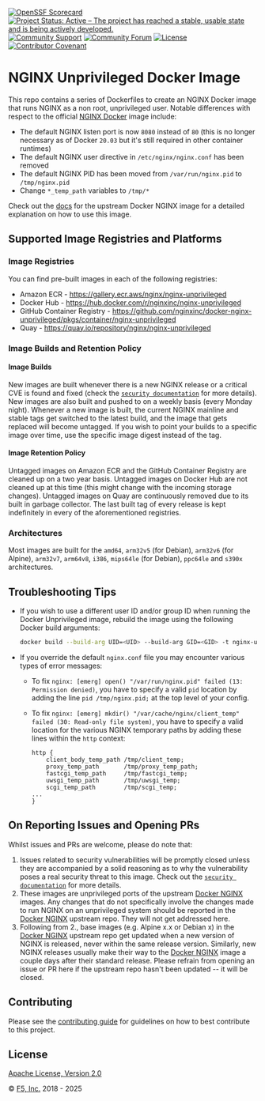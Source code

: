 [![OpenSSF Scorecard](https://api.securityscorecards.dev/projects/github.com/nginx/docker-nginx-unprivileged/badge)](https://securityscorecards.dev/viewer/?uri=github.com/nginx/docker-nginx-unprivileged)
[![Project Status: Active – The project has reached a stable, usable state and is being actively developed.](https://www.repostatus.org/badges/latest/active.svg)](https://www.repostatus.org/#active)
[![Community Support](https://badgen.net/badge/support/community/cyan?icon=awesome)](/SUPPORT.md)
[![Community Forum](https://img.shields.io/badge/community-forum-009639?logo=discourse&link=https%3A%2F%2Fcommunity.nginx.org)](https://community.nginx.org)
[![License](https://img.shields.io/badge/License-Apache%202.0-blue.svg)](https://opensource.org/license/apache-2-0)
[![Contributor Covenant](https://img.shields.io/badge/Contributor%20Covenant-2.1-4baaaa.svg)](/CODE_OF_CONDUCT.md)

# NGINX Unprivileged Docker Image

This repo contains a series of Dockerfiles to create an NGINX Docker image that runs NGINX as a non root, unprivileged user. Notable differences with respect to the official [NGINX Docker](https://github.com/nginxinc/docker-nginx) image include:

- The default NGINX listen port is now `8080` instead of `80` (this is no longer necessary as of Docker `20.03` but it's still required in other container runtimes)
- The default NGINX user directive in `/etc/nginx/nginx.conf` has been removed
- The default NGINX PID has been moved from `/var/run/nginx.pid` to `/tmp/nginx.pid`
- Change `*_temp_path` variables to `/tmp/*`

Check out the [docs](https://hub.docker.com/_/nginx) for the upstream Docker NGINX image for a detailed explanation on how to use this image.

## Supported Image Registries and Platforms

### Image Registries

You can find pre-built images in each of the following registries:

- Amazon ECR - <https://gallery.ecr.aws/nginx/nginx-unprivileged>
- Docker Hub - <https://hub.docker.com/r/nginxinc/nginx-unprivileged>
- GitHub Container Registry - <https://github.com/nginxinc/docker-nginx-unprivileged/pkgs/container/nginx-unprivileged>
- Quay - <https://quay.io/repository/nginx/nginx-unprivileged>

### Image Builds and Retention Policy

#### Image Builds

New images are built whenever there is a new NGINX release or a critical CVE is found and fixed (check the [`security documentation`](/SECURITY.md) for more details). New images are also built and pushed to on a weekly basis (every Monday night). Whenever a new image is built, the current NGINX mainline and stable tags get switched to the latest build, and the image that gets replaced will become untagged. If you wish to point your builds to a specific image over time, use the specific image digest instead of the tag.

#### Image Retention Policy

Untagged images on Amazon ECR and the GitHub Container Registry are cleaned up on a two year basis. Untagged images on Docker Hub are not cleaned up at this time (this might change with the incoming storage changes). Untagged images on Quay are continuously removed due to its built in garbage collector. The last built tag of every release is kept indefinitely in every of the aforementioned registries.

### Architectures

Most images are built for the `amd64`, `arm32v5` (for Debian), `arm32v6` (for Alpine), `arm32v7`, `arm64v8`, `i386`, `mips64le` (for Debian), `ppc64le` and `s390x` architectures.

## Troubleshooting Tips

- If you wish to use a different user ID and/or group ID when running the Docker Unprivileged image, rebuild the image using the following Docker build arguments:

  ```bash
  docker build --build-arg UID=<UID> --build-arg GID=<GID> -t nginx-unprivileged .
  ```

- If you override the default `nginx.conf` file you may encounter various types of error messages:
  - To fix `nginx: [emerg] open() "/var/run/nginx.pid" failed (13: Permission denied)`, you have to specify a valid `pid` location by adding the line `pid /tmp/nginx.pid;` at the top level of your config.
  - To fix `nginx: [emerg] mkdir() "/var/cache/nginx/client_temp" failed (30: Read-only file system)`, you have to specify a valid location for the various NGINX temporary paths by adding these lines within the `http` context:

    ```nginx
    http {
        client_body_temp_path /tmp/client_temp;
        proxy_temp_path       /tmp/proxy_temp_path;
        fastcgi_temp_path     /tmp/fastcgi_temp;
        uwsgi_temp_path       /tmp/uwsgi_temp;
        scgi_temp_path        /tmp/scgi_temp;
    ...
    }
    ```

## On Reporting Issues and Opening PRs

Whilst issues and PRs are welcome, please do note that:

1. Issues related to security vulnerabilities will be promptly closed unless they are accompanied by a solid reasoning as to why the vulnerability poses a real security threat to this image. Check out the [`security documentation`](/SECURITY.md) for more details.
2. These images are unprivileged ports of the upstream [Docker NGINX](https://github.com/nginxinc/docker-nginx) images. Any changes that do not specifically involve the changes made to run NGINX on an unprivileged system should be reported in the [Docker NGINX](https://github.com/nginxinc/docker-nginx) upstream repo. They will not get addressed here.
3. Following from 2., base images (e.g. Alpine x.x or Debian x) in the [Docker NGINX](https://github.com/nginxinc/docker-nginx) upstream repo get updated when a new version of NGINX is released, never within the same release version. Similarly, new NGINX releases usually make their way to the [Docker NGINX](https://github.com/nginxinc/docker-nginx) image a couple days after their standard release. Please refrain from opening an issue or PR here if the upstream repo hasn't been updated -- it will be closed.

## Contributing

Please see the [contributing guide](/CONTRIBUTING.md) for guidelines on how to best contribute to this project.

## License

[Apache License, Version 2.0](/LICENSE)

&copy; [F5, Inc.](https://www.f5.com/) 2018 - 2025

